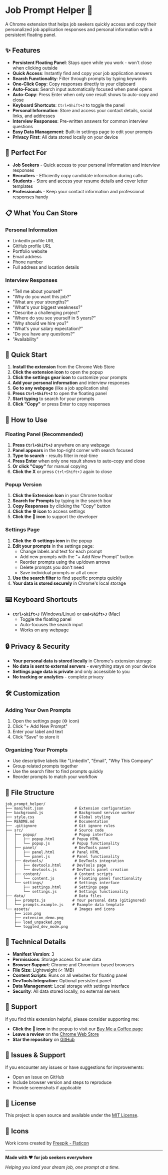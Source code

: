 # Job Prompt Helper 🚀

A Chrome extension that helps job seekers quickly access and copy their personalized job application responses and personal information with a persistent floating panel.

## ✨ Features

- **Persistent Floating Panel**: Stays open while you work - won't close when clicking outside
- **Quick Access**: Instantly find and copy your job application answers
- **Search Functionality**: Filter through prompts by typing keywords
- **One-Click Copy**: Copy responses directly to your clipboard
- **Auto-Focus**: Search input automatically focused when panel opens
- **Auto-Copy**: Press Enter when only one result shows to auto-copy and close
- **Keyboard Shortcuts**: `Ctrl+Shift+J` to toggle the panel
- **Personal Information**: Store and access your contact details, social links, and addresses
- **Interview Responses**: Pre-written answers for common interview questions
- **Easy Data Management**: Built-in settings page to edit your prompts
- **Privacy First**: All data stored locally on your device

## 🎯 Perfect For

- **Job Seekers** - Quick access to your personal information and interview responses
- **Recruiters** - Efficiently copy candidate information during calls
- **Students** - Store and access your resume details and cover letter templates
- **Professionals** - Keep your contact information and professional responses handy

## 📋 What You Can Store

### Personal Information
- LinkedIn profile URL
- GitHub profile URL
- Portfolio website
- Email address
- Phone number
- Full address and location details

### Interview Responses
- "Tell me about yourself"
- "Why do you want this job?"
- "What are your strengths?"
- "What's your biggest weakness?"
- "Describe a challenging project"
- "Where do you see yourself in 5 years?"
- "Why should we hire you?"
- "What's your salary expectation?"
- "Do you have any questions?"
- "Availability"

## 🚀 Quick Start

1. **Install the extension** from the Chrome Web Store
2. **Click the extension icon** to open the popup
3. **Click the settings gear icon** to customize your prompts
4. **Add your personal information** and interview responses
5. **Go to any webpage** (like a job application site)
6. **Press `Ctrl+Shift+J`** to open the floating panel
7. **Start typing** to search for your prompts
8. **Click "Copy"** or press Enter to copy responses

## 🎯 How to Use

### Floating Panel (Recommended)
1. **Press `Ctrl+Shift+J`** anywhere on any webpage
2. **Panel appears** in the top-right corner with search focused
3. **Type to search** - results filter in real-time
4. **Press Enter** when only one result shows to auto-copy and close
5. **Or click "Copy"** for manual copying
6. **Click the X** or press `Ctrl+Shift+J` again to close

### Popup Version
1. **Click the Extension Icon** in your Chrome toolbar
2. **Search for Prompts** by typing in the search box
3. **Copy Responses** by clicking the "Copy" button
4. **Click the ⚙️ icon** to access settings
5. **Click the 🎯 icon** to support the developer

### Settings Page
1. **Click the ⚙️ settings icon** in the popup
2. **Edit your prompts** in the settings page:
   - Change labels and text for each prompt
   - Add new prompts with the "+ Add New Prompt" button
   - Reorder prompts using the up/down arrows
   - Delete prompts you don't need
   - Save individual prompts or all at once
3. **Use the search filter** to find specific prompts quickly
4. **Your data is stored securely** in Chrome's local storage

## ⌨️ Keyboard Shortcuts

- **`Ctrl+Shift+J`** (Windows/Linux) or **`Cmd+Shift+J`** (Mac)
  - Toggle the floating panel
  - Auto-focuses the search input
  - Works on any webpage

## 🔒 Privacy & Security

- **Your personal data is stored locally** in Chrome's extension storage
- **No data is sent to external servers** - everything stays on your device
- **Settings page data is private** and only accessible to you
- **No tracking or analytics** - complete privacy

## 🛠️ Customization

### Adding Your Own Prompts
1. Open the settings page (⚙️ icon)
2. Click "+ Add New Prompt"
3. Enter your label and text
4. Click "Save" to store it

### Organizing Your Prompts
- Use descriptive labels like "LinkedIn", "Email", "Why This Company"
- Group related prompts together
- Use the search filter to find prompts quickly
- Reorder prompts to match your workflow

## 📁 File Structure

```
job_prompt_helper/
├── manifest.json              # Extension configuration
├── background.js              # Background service worker
├── style.css                  # Global styling
├── README.md                  # Documentation
├── .gitignore                 # Git ignore rules
├── src/                       # Source code
│   ├── popup/                 # Popup interface
│   │   ├── popup.html        # Popup HTML
│   │   └── popup.js          # Popup functionality
│   ├── panel/                 # DevTools panel
│   │   ├── panel.html        # Panel HTML
│   │   └── panel.js          # Panel functionality
│   ├── devtools/              # DevTools integration
│   │   ├── devtools.html     # DevTools page
│   │   └── devtools.js       # DevTools panel creation
│   ├── content/               # Content scripts
│   │   └── content.js         # Floating panel functionality
│   └── settings/              # Settings interface
│       ├── settings.html      # Settings page
│       └── settings.js        # Settings functionality
├── data/                      # Data files
│   ├── prompts.js            # Your personal data (gitignored)
│   └── prompts.example.js    # Example data template
└── assets/                    # Images and icons
    ├── icon.png
    ├── extension_demo.png
    ├── load_unpacked.png
    └── toggled_dev_mode.png
```

## 🔧 Technical Details

- **Manifest Version**: 3
- **Permissions**: Storage access for user data
- **Browser Support**: Chrome and Chromium-based browsers
- **File Size**: Lightweight (< 1MB)
- **Content Scripts**: Runs on all websites for floating panel
- **DevTools Integration**: Optional persistent panel
- **Data Management**: Local storage with settings interface
- **Security**: All data stored locally, no external servers

## 🤝 Support

If you find this extension helpful, please consider supporting me:

- **Click the 🎯 icon** in the popup to visit our [Buy Me a Coffee page](https://coff.ee/daurham)
- **Leave a review** on the [Chrome Web Store](https://chromewebstore.google.com/detail/job-prompt-helper/beihennhbehhjhgeoiolckbpioogjlje?hl=en-US&utm_source=ext_sidebar)
- **Star the repository** on [GitHub](https://github.com/daurham/job_prompt_helper)

## 🐛 Issues & Support

If you encounter any issues or have suggestions for improvements:
- Open an issue on GitHub
- Include browser version and steps to reproduce
- Provide screenshots if applicable

## 📝 License

This project is open source and available under the [MIT License](LICENSE).

## 🎨 Icons

Work icons created by [Freepik - Flaticon](https://www.flaticon.com/free-icons/work)

---

**Made with ❤️ for job seekers everywhere**

*Helping you land your dream job, one prompt at a time.*

